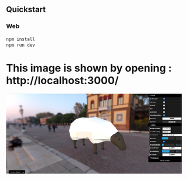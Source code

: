 
## Quickstart

### Web

```
npm install
npm run dev
```


# This image is shown by opening : http://localhost:3000/

<img src="demo/1.jpeg" width="480"> 
